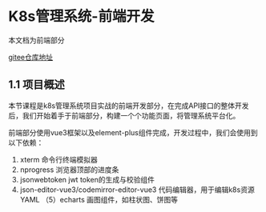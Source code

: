# K8s管理系统-前端开发

本文档为前端部分

[gitee仓库地址](https://gitee.com/wangzilong9570/k8s-platform-fe.git)


## 1.1 项目概述


本节课程是k8s管理系统项目实战的前端开发部分，在完成API接口的整体开发后，我们开始着手于前端部分，构建一个个功能页面，将管理系统平台化。

前端部分使用vue3框架以及element-plus组件完成，开发过程中，我们会使用到以下依赖：

1. xterm 命令行终端模拟器
2. nprogress 浏览器顶部的进度条
3. jsonwebtoken jwt token的生成与校验组件
4. json-editor-vue3/codemirror-editor-vue3 代码编辑器，用于编辑k8s资源YAML （5）echarts 画图组件，如柱状图、饼图等

